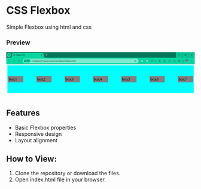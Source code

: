# CSS Flexbox

Simple Flexbox using html and css
### Preview
![screenshot](./images/Screenshot_8.png)

## Features
- Basic Flexbox properties
- Responsive design
- Layout alignment

## How to View:
1. Clone the repository or download the files.  
2. Open index.html file in your browser.
